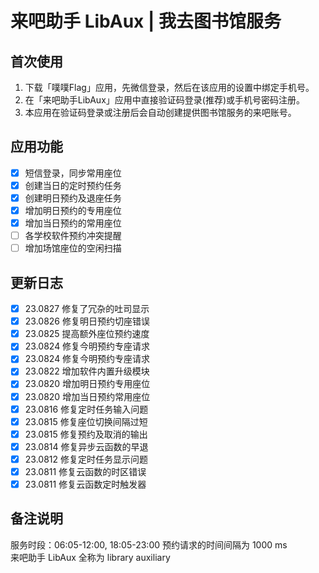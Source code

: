 # 来吧助手 LibAux | 我去图书馆服务

 
## 首次使用
1. 下载「噗噗Flag」应用，先微信登录，然后在该应用的设置中绑定手机号。
2. 在「来吧助手LibAux」应用中直接验证码登录(推荐)或手机号密码注册。   
3. 本应用在验证码登录或注册后会自动创建提供图书馆服务的来吧账号。     

 
## 应用功能
- [x] 短信登录，同步常用座位  
- [x] 创建当日的定时预约任务  
- [x] 创建明日预约及退座任务   
- [x] 增加明日预约的专用座位  
- [x] 增加当日预约的常用座位  
- [ ] 各学校软件预约冲突提醒  
- [ ] 增加场馆座位的空闲扫描   

## 更新日志

- [x] 23.0827 修复了冗杂的吐司显示
- [x] 23.0826 修复明日预约切座错误   
- [x] 23.0825 提高额外座位预约速度   
- [x] 23.0824 修复今明预约专座请求   
- [x] 23.0824 修复今明预约专座请求   
- [x] 23.0822 增加软件内置升级模块   
- [x] 23.0820 增加明日预约专用座位   
- [x] 23.0820 增加当日预约常用座位   
- [x] 23.0816 修复定时任务输入问题   
- [x] 23.0815 修复座位切换间隔过短   
- [x] 23.0815 修复预约及取消的输出   
- [x] 23.0814 修复异步云函数的早退  
- [x] 23.0812 修复定时任务显示问题  
- [x] 23.0811 修复云函数的时区错误  
- [x] 23.0811 修复云函数定时触发器  

## 备注说明

服务时段：06:05-12:00, 18:05-23:00
预约请求的时间间隔为 1000 ms   
来吧助手 LibAux 全称为 library auxiliary